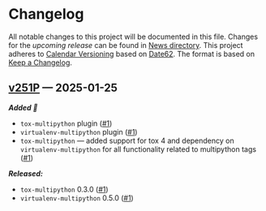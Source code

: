 # Changelog

All notable changes to this project will be documented in this file. Changes for the *upcoming release* can be found in [News directory](https://github.com/makukha/multipython-plugins/tree/main/NEWS.d). This project adheres to [Calendar Versioning](https://calver.org) based on [Date62](http://github.com/date62/date62-python). The format is based on [Keep a Changelog](https://keepachangelog.com/en/1.0.0/).

<!-- towncrier release notes start -->

## [v251P](https://github.com/makukha/multipython-plugins/releases/tag/v251P) — 2025-01-25

***Added 🌿***

- `tox-multipython` plugin ([#1](https://github.com/makukha/multipython-plugins/issues/1))
- `virtualenv-multipython` plugin ([#1](https://github.com/makukha/multipython-plugins/issues/1))
- `tox-multipython` — added support for tox 4 and dependency on `virtualenv-multipython` for all functionality related to multipython tags ([#1](https://github.com/makukha/multipython-plugins/issues/1))

***Released:***

- `tox-multipython` 0.3.0 ([#1](https://github.com/makukha/multipython-plugins/issues/1))
- `virtualenv-multipython` 0.5.0 ([#1](https://github.com/makukha/multipython-plugins/issues/1))
